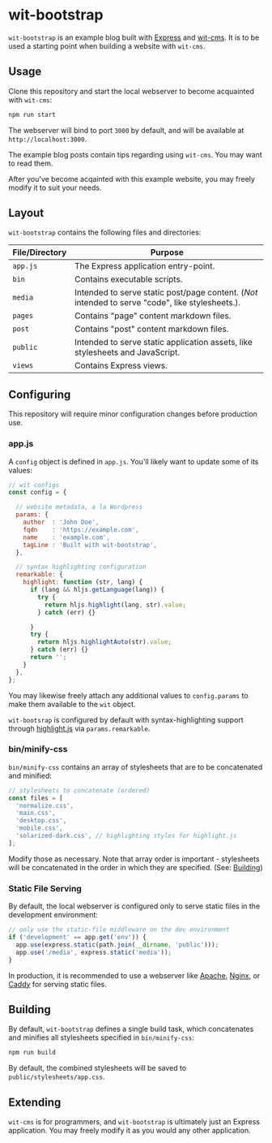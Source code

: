 wit-bootstrap
=============
`wit-bootstrap` is an example blog built with [Express][] and [wit-cms][]. It
is to be used a starting point when building a website with `wit-cms`.


Usage
-----
Clone this repository and start the local webserver to become acquainted with
`wit-cms`:

```sh
npm run start
```

The webserver will bind to port `3000` by default, and will be available at
`http://localhost:3000`.

The example blog posts contain tips regarding using `wit-cms`. You may want to
read them.

After you've become acqainted with this example website, you may freely modify
it to suit your needs.


Layout
------
`wit-bootstrap` contains the following files and directories:

File/Directory | Purpose 
---------------|--------
`app.js`       | The Express application entry-point.
`bin`          | Contains executable scripts.
`media`        | Intended to serve static post/page content. (_Not_ intended to serve "code", like stylesheets.).
`pages`        | Contains "page" content markdown files.
`post`         | Contains "post" content markdown files.
`public`       | Intended to serve static application assets, like stylesheets and JavaScript.
`views`        | Contains Express views.


Configuring
-----------
This repository will require minor configuration changes before production use.

### app.js ###
A `config` object is defined in `app.js`. You'll likely want to update some of
its values:

```javascript
// wit configs
const config = {

  // website metadata, a la Wordpress
  params: {
    author  : 'John Doe',
    fqdn    : 'https://example.com',
    name    : 'example.com',
    tagLine : 'Built with wit-bootstrap',
  },

  // syntax highlighting configuration
  remarkable: {
    highlight: function (str, lang) {
      if (lang && hljs.getLanguage(lang)) {
        try {
          return hljs.highlight(lang, str).value;
        } catch (err) {}

      }
      try {
        return hljs.highlightAuto(str).value;
      } catch (err) {}
      return '';
    }
  },
};
```

You may likewise freely attach any additional values to `config.params` to make
them available to the `wit` object.

`wit-bootsrap` is configured by default with syntax-highlighting support
through [highlight.js][hljs] via `params.remarkable`.

### bin/minify-css ###
`bin/minify-css` contains an array of stylesheets that are to be concatenated
and minified:

```javascript
// stylesheets to concatenate (ordered)
const files = [
  'normalize.css',
  'main.css',
  'desktop.css',
  'mobile.css',
  'solarized-dark.css', // highlighting styles for highlight.js
];
```

Modify those as necessary. Note that array order is important - stylesheets
will be concatenated in the order in which they are specified. (See: <a
href='#building'>Building</a>)

### Static File Serving ###
By default, the local webserver is configured only to serve static files in the
development environment:

```javascript
// only use the static-file middleware on the dev environment
if ('development' == app.get('env')) {
  app.use(express.static(path.join(__dirname, 'public')));
  app.use('/media', express.static('media'));
}
```

In production, it is recommended to use a webserver like [Apache][], [Nginx][],
or [Caddy][] for serving static files.


Building
--------
By default, `wit-bootstrap` defines a single build task, which concatenates and
minifies all stylesheets specified in `bin/minify-css`:

```sh
npm run build
```

By default, the combined stylesheets will be saved to
`public/stylesheets/app.css`.


Extending
---------
`wit-cms` is for programmers, and `wit-bootstrap` is ultimately just an Express
application. You may freely modify it as you would any other application.


[Apache]:  https://httpd.apache.org/
[Caddy]:   https://caddyserver.com/
[Express]: https://expressjs.com/
[Nginx]:   https://www.nginx.com/
[hljs]:    https://highlightjs.org/ 
[wit-cms]: https://github.com/chrisallenlane/wit-cms
